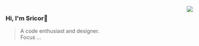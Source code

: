 
 <img align="right" src="https://github-readme-stats.vercel.app/api/top-langs/?username=sricor&layout=compact&hide_border=true&exclude_repo=Sricor.github.io" />

### Hi, I'm Sricor👋
>A code enthusiast and designer.  
>Focus ...  
